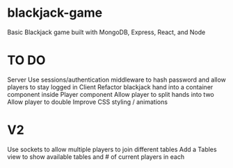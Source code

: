 # blackjack-game
Basic Blackjack game built with MongoDB, Express, React, and Node

# TO DO
Server
  Use sessions/authentication middleware to hash password and allow players to stay logged in
Client
  Refactor blackjack hand into a container component inside Player component
  Allow player to split hands into two
  Allow player to double
  Improve CSS styling / animations


# V2
Use sockets to allow multiple players to join different tables
Add a Tables view to show available tables and # of current players in each